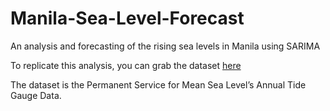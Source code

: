 # Manila-Sea-Level-Forecast
An analysis and forecasting of the rising sea levels in Manila using SARIMA

To replicate this analysis, you can grab the dataset <a href='https://www.psmsl.org/data/obtaining/rlr.annual.data/145.rlrdata'>here</a>

The dataset is the Permanent Service for Mean Sea Level’s Annual Tide Gauge Data. 

